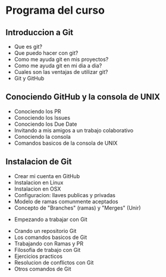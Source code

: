# Programa del curso

## Introduccion a Git
* Que es git?
* Que puedo hacer con git?
* Como me ayuda git en mis proyectos?
* Como me ayuda git en mi dia a dia?
* Cuales son las ventajas de utilizar git?
* Git y GitHub

## Conociendo GitHub y la consola de UNIX
* Conociendo los PR
* Conociendo los  Issues
* Conociendo los Due Date
* Invitando a mis amigos a un trabajo colaborativo
* Conociendo la consola
* Comandos basicos de la consola de UNIX

## Instalacion de Git
* Crear mi cuenta en GitHub
* Instalacion en Linux
* Instalacion en OSX
* Configuracion: llaves publicas y privadas
* Modelo de ramas comunmente aceptados
* Concepto de "Branches" (ramas) y "Merges" (Unir)

- Empezando a trabajar con Git
* Crando un repositorio Git
* Los comandos basicos de Git
* Trabajando con Ramas y PR
* Filosofia de trabajo con Git
* Ejercicios practicos	
* Resolucion de conflictos con Git
* Otros comandos de Git